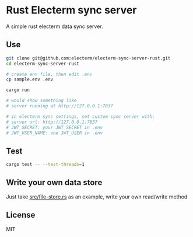 # Rust Electerm sync server

A simple rust electerm data sync server.

## Use


```bash
git clone git@github.com:electerm/electerm-sync-server-rust.git
cd electerm-sync-server-rust

# create env file, then edit .env
cp sample.env .env

cargo run

# would show something like
# server running at http://127.0.0.1:7837

# in electerm sync settings, set custom sync server with:
# server url: http://127.0.0.1:7837
# JWT_SECRET: your JWT_SECRET in .env
# JWT_USER_NAME: one JWT_USER in .env
```

## Test

```sh
cargo test -- --test-threads=1
```

## Write your own data store

Just take [src/file-store.rs](src/file-store.rs) as an example, write your own read/write method

## License

MIT
